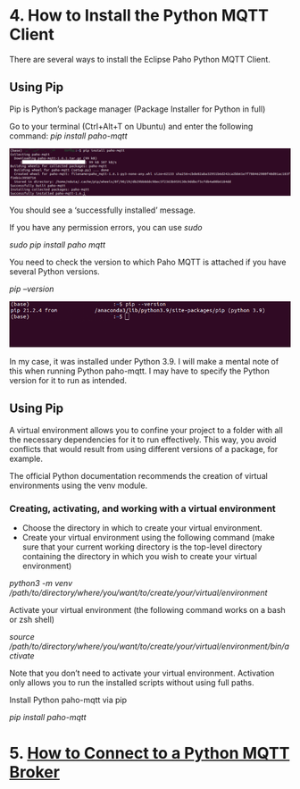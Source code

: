 # 4. How to Install the Python MQTT Client

There are several ways to install the Eclipse Paho Python MQTT Client.

## Using Pip

Pip is Python’s package manager (Package Installer for Python in full)

Go to your terminal (Ctrl+Alt+T on Ubuntu) and enter the following command:
*pip install paho-mqtt*

![pip install paho-mqtt](/Eclipse_Paho/pip%20install.png)

You should see a ‘successfully installed’ message.

If you have any permission errors, you can use *sudo*

*sudo pip install paho mqtt*

You need to check the version to which Paho MQTT is attached if you have several Python versions. 

*pip –version*

![pip version](/Eclipse_Paho/pip%20version.png)

In my case, it was installed under Python 3.9. I will make a mental note of this when running Python paho-mqtt. I may have to specify the Python version for it to run as intended.

## Using Pip

A virtual environment allows you to confine your project to a folder with all the necessary dependencies for it to run effectively. This way, you avoid conflicts that would result from using different versions of a package, for example.

The official Python documentation recommends the creation of virtual environments using the venv module.

### Creating, activating, and working with a virtual environment

- Choose the directory in which to create your virtual environment.
- Create your virtual environment using the following command (make sure that your current working directory is the     top-level directory containing the directory in which you wish to create your virtual environment)

*python3 -m venv /path/to/directory/where/you/want/to/create/your/virtual/environment*

Activate your virtual environment (the following command works on a bash or zsh shell)

*source /path/to/directory/where/you/want/to/create/your/virtual/environment/bin/activate*

Note that you don’t need to activate your virtual environment. Activation only allows you to run the installed scripts without using full paths.

Install Python paho-mqtt via pip

*pip install paho-mqtt*


# 5. [How to Connect to a Python MQTT Broker](/Eclipse_Paho/05_how_to_connect_to_a_python_mqtt_broker.md)




